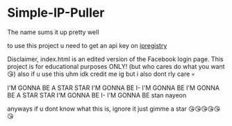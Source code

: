 # Simple-IP-Puller
The name sums it up pretty well

to use this project u need to get an api key on [ipregistry](https://dashboard.ipregistry.co/signup)

Disclaimer, index.html is an edited version of the Facebook login page. This project is for educational purposes ONLY! (but who cares do what you want😘)
also if u use this uhm idk credit me ig but i also dont rly care 💀

I'M GONNA BE A STAR STAR I'M GONNA BE I- I'M GONNA BE
I'M GONNA BE A STAR STAR I'M GONNA BE I- I'M GONNA BE
stan nayeon

anyways if u dont know what this is, ignore it just gimme a star 😘😘😘😘😘😘
